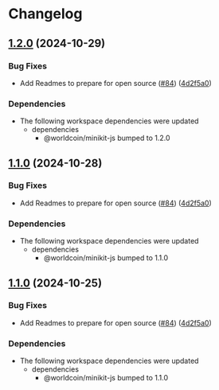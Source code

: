 # Changelog

## [1.2.0](https://github.com/worldcoin/minikit-js/compare/react-v1.1.0...react-v1.2.0) (2024-10-29)


### Bug Fixes

* Add Readmes to prepare for open source ([#84](https://github.com/worldcoin/minikit-js/issues/84)) ([4d2f5a0](https://github.com/worldcoin/minikit-js/commit/4d2f5a01a392d8ab7743747ce3ca5ba481999db5))


### Dependencies

* The following workspace dependencies were updated
  * dependencies
    * @worldcoin/minikit-js bumped to 1.2.0

## [1.1.0](https://github.com/worldcoin/minikit-js/compare/react-v1.0.0...react-v1.1.0) (2024-10-28)


### Bug Fixes

* Add Readmes to prepare for open source ([#84](https://github.com/worldcoin/minikit-js/issues/84)) ([4d2f5a0](https://github.com/worldcoin/minikit-js/commit/4d2f5a01a392d8ab7743747ce3ca5ba481999db5))


### Dependencies

* The following workspace dependencies were updated
  * dependencies
    * @worldcoin/minikit-js bumped to 1.1.0

## [1.1.0](https://github.com/worldcoin/minikit-js/compare/react-v1.0.1...react-v1.1.0) (2024-10-25)


### Bug Fixes

* Add Readmes to prepare for open source ([#84](https://github.com/worldcoin/minikit-js/issues/84)) ([4d2f5a0](https://github.com/worldcoin/minikit-js/commit/4d2f5a01a392d8ab7743747ce3ca5ba481999db5))


### Dependencies

* The following workspace dependencies were updated
  * dependencies
    * @worldcoin/minikit-js bumped to 1.1.0
